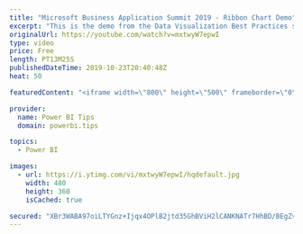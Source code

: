 ```yaml
---
title: "Microsoft Business Application Summit 2019 - Ribbon Chart Demo"
excerpt: "This is the demo from the Data Visualization Best Practices session BRK 3023 from the Microsoft Business Application Summit"
originalUrl: https://youtube.com/watch?v=mxtwyW7epwI
type: video
price: Free
length: PT13M25S
publishedDateTime: 2019-10-23T20:40:48Z
heat: 50

featuredContent: "<iframe width=\"800\" height=\"500\" frameborder=\"0\" src=\"https://www.youtube.com/embed/mxtwyW7epwI\" allow=\"accelerometer; autoplay; encrypted-media; gyroscope; picture-in-picture\" allowfullscreen></iframe>"

provider:
  name: Power BI Tips
  domain: powerbi.tips

topics:
  - Power BI

images:
  - url: https://i.ytimg.com/vi/mxtwyW7epwI/hqdefault.jpg
    width: 480
    height: 360
    isCached: true

secured: "XBr3WABA97oiLTYGnz+Ijqx4OPlB2jtd35GhBViH2lCANKNATr7HhBD/BEgZvOKsfYz2WYpGQel4+d8wX1VEZlN5L155k/NjleTEG8P8YnBmaLNvJBaLcbAtpqwYu8Ikqgcr+nz4nGxFlLmX7chkXz9PDF3q03/2DtlvX3g6txwKWMGHyDWj4a3j0PmF9Lb0w2u8IsKQ9ArraCvO7fhhBaGwtGfTW0yei6wVyZbTaDDe4VFP8m22Zumj5mMPvESw3PwqVCIeLK0VBDTP4jW2QxEL3bk37CBselic9Zwm49dXwz+BH7CUCQ6IZMusj7HGiC/LBdFbTqxoBOoDZSuwq2YP15HJnTAawCkj7Rz40dC5BPUSV5Se1CwYqyBKmutvOuVi5SIC2X4S80khE8I2E6LRr4Mp4+z7/jIc/DJcvVw=;kOjWo9PE1dS8uQNi893nSg=="
---
```


